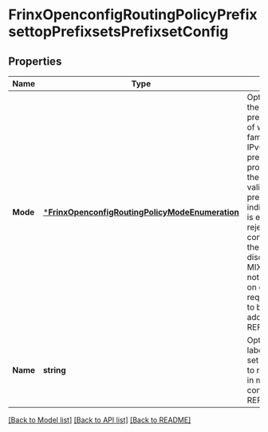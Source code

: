 # FrinxOpenconfigRoutingPolicyPrefixsettopPrefixsetsPrefixsetConfig

## Properties
Name | Type | Description | Notes
------------ | ------------- | ------------- | -------------
**Mode** | [***FrinxOpenconfigRoutingPolicyModeEnumeration**](frinx.openconfig.routing.policy.ModeEnumeration.md) | Optional[Indicates the mode of the prefix set, in terms of which address families (IPv4, IPv6, or both) are present.  The mode provides a hint, but the device must validate that all prefixes are of the indicated type, and is expected to reject the configuration if there is a discrepancy.  The MIXED mode may not be supported on devices that require prefix sets to be of only one address family.] REF:Optional.empty | [optional] [default to null]
**Name** | **string** | Optional[name / label of the prefix set -- this is used to reference the set in match conditions] REF:Optional.empty | [optional] [default to null]

[[Back to Model list]](../README.md#documentation-for-models) [[Back to API list]](../README.md#documentation-for-api-endpoints) [[Back to README]](../README.md)


